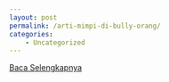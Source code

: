 ```yaml
---
layout: post
permalink: /arti-mimpi-di-bully-orang/
categories:
    - Uncategorized
---
```


[Baca Selengkapnya](/01)